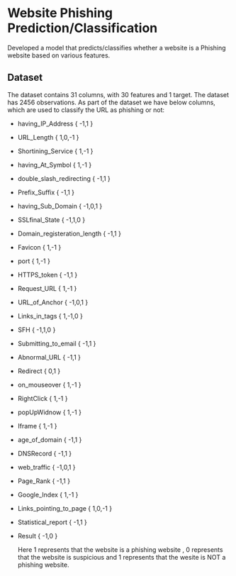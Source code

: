 # Website Phishing Prediction/Classification

Developed a model that predicts/classifies whether a website is a Phishing website based on various features.

## Dataset
The dataset contains 31 columns, with 30 features and 1 target. The dataset has 2456 observations. As part of the dataset we have below columns, which are used to classify the URL as phishing or not:



* having_IP_Address { -1,1 }

* URL_Length { 1,0,-1 }

* Shortining_Service { 1,-1 }

* having_At_Symbol { 1,-1 }

* double_slash_redirecting { -1,1 }

* Prefix_Suffix { -1,1 }

* having_Sub_Domain { -1,0,1 }

* SSLfinal_State { -1,1,0 }

* Domain_registeration_length { -1,1 }

* Favicon { 1,-1 }

* port { 1,-1 }

* HTTPS_token { -1,1 }

* Request_URL { 1,-1 }

* URL_of_Anchor { -1,0,1 }

* Links_in_tags { 1,-1,0 }

* SFH { -1,1,0 }

* Submitting_to_email { -1,1 }

* Abnormal_URL { -1,1 }

* Redirect { 0,1 }

* on_mouseover { 1,-1 }

* RightClick { 1,-1 }

* popUpWidnow { 1,-1 }

* Iframe { 1,-1 }

* age_of_domain { -1,1 }

* DNSRecord { -1,1 }

* web_traffic { -1,0,1 }

* Page_Rank { -1,1 }

* Google_Index { 1,-1 }

* Links_pointing_to_page { 1,0,-1 }

* Statistical_report { -1,1 }

* Result { -1,0 }

  Here 1 represents that the website is a phishing website , 0 represents that the website is suspicious and 1 represents that the wesite is NOT a phishing website.
